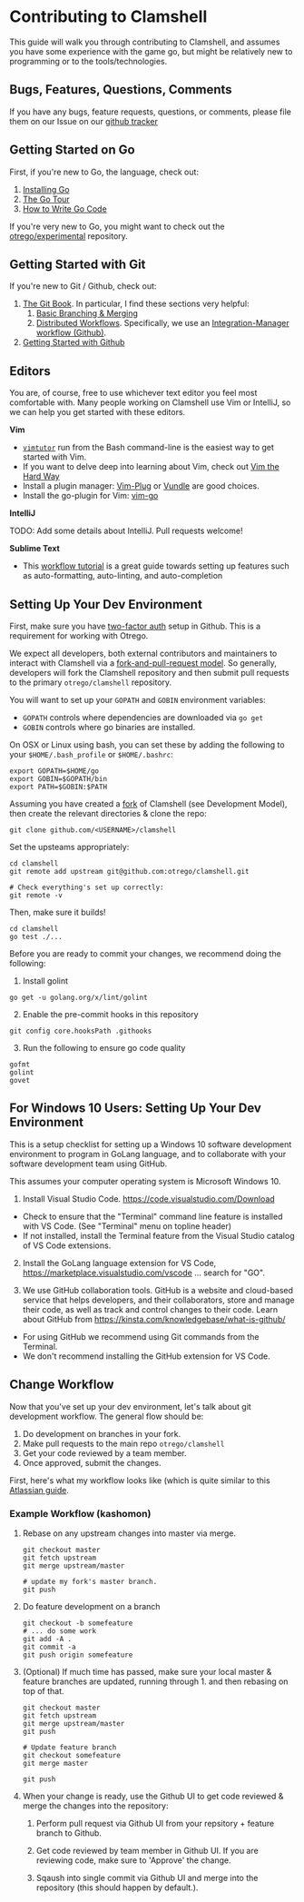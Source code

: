 # Contributing to Clamshell

This guide will walk you through contributing to Clamshell, and assumes you
have some experience with the game go, but might be relatively new to
programming or to the tools/technologies.

## Bugs, Features, Questions, Comments

If you have any bugs, feature requests, questions, or comments, please file
them on our Issue on our [github tracker](https://github.com/otrego/clamshell/issues)

## Getting Started on Go

First, if you're new to Go, the language, check out:

1.  [Installing Go](https://golang.org/doc/install)
2.  [The Go Tour](https://tour.golang.org/welcome/1)
3.  [How to Write Go Code](https://golang.org/doc/code.html)

If you're very new to Go, you might want to check out the
[otrego/experimental](https://github.com/otrego/experimental)
repository.

## Getting Started with Git

If you're new to Git / Github, check out:

1.  [The Git Book](https://git-scm.com/book/en/v2). In particular, I find these
    sections very helpful:
    1.  [Basic Branching & Merging](https://git-scm.com/book/en/v2/Git-Branching-Basic-Branching-and-Merging)
    2.  [Distributed Workflows](https://git-scm.com/book/en/v2/Distributed-Git-Distributed-Workflows#ch05-distributed-git).
        Specifically, we use an [Integration-Manager workflow (Github)](https://git-scm.com/book/en/v2/Distributed-Git-Distributed-Workflows#wfdiag_b).
2.  [Getting Started with Github](https://help.github.com/en/github/getting-started-with-github)

## Editors

You are, of course, free to use whichever text editor you feel most comfortable
with. Many people working on Clamshell use Vim or IntelliJ, so we can help you
get started with these editors.

**Vim**
*   [`vimtutor`](https://superuser.com/questions/246487/how-to-use-vimtutor) run
    from the Bash command-line is the easiest way to get started with Vim.
*   If you want to delve deep into learning about Vim, check out
    [Vim the Hard Way](https://learnvimscriptthehardway.stevelosh.com/)
*   Install a plugin manager: [Vim-Plug](https://github.com/junegunn/vim-plug) or
    [Vundle](https://github.com/VundleVim/Vundle.vim) are good choices.
*   Install the go-plugin for Vim: [vim-go](https://github.com/fatih/vim-go)

**IntelliJ**

TODO: Add some details about IntelliJ. Pull requests welcome!

**Sublime Text**
*   This [workflow tutorial](https://www.alexedwards.net/blog/streamline-your-sublime-text-and-go-workflow) is a great guide towards setting up features such as auto-formatting, auto-linting, and auto-completion

## Setting Up Your Dev Environment

First, make sure you have
[two-factor auth](https://help.github.com/en/github/authenticating-to-github/securing-your-account-with-two-factor-authentication-2fa)
setup in Github. This is a requirement for working with Otrego.

We expect all developers, both external contributors and maintainers to
interact with Clamshell via a
[fork-and-pull-request model](https://help.github.com/en/github/getting-started-with-github/fork-a-repo).
So generally, developers will fork the Clamshell repository and then submit
pull requests to the primary `otrego/clamshell` repository.

You will want to set up your `GOPATH` and `GOBIN` environment variables:

- `GOPATH` controls where dependencies are downloaded via `go get`
- `GOBIN` controls where go binaries are installed.

On OSX or Linux using bash, you can set these by adding the following to your
`$HOME/.bash_profile` or `$HOME/.bashrc`:

```shell
export GOPATH=$HOME/go
export GOBIN=$GOPATH/bin
export PATH=$GOBIN:$PATH
``` 

Assuming you have created a
[fork](https://help.github.com/en/github/getting-started-with-github/fork-a-repo) 
of Clamshell (see Development Model), then create the relevant directories &
clone the repo:

```shell
git clone github.com/<USERNAME>/clamshell
```

Set the upsteams appropriately:

```shell
cd clamshell
git remote add upstream git@github.com:otrego/clamshell.git

# Check everything's set up correctly:
git remote -v
```

Then, make sure it builds!

```shell
cd clamshell
go test ./...
```

Before you are ready to commit your changes, we recommend doing the following:
1. Install golint
```shell
go get -u golang.org/x/lint/golint
``` 
2. Enable the pre-commit hooks in this repository
```shell
git config core.hooksPath .githooks
```

3. Run the following to ensure go code quality

```shell
gofmt
golint
govet
```
## For Windows 10 Users:  Setting Up Your Dev Environment

This is a setup checklist for setting up a Windows 10 software development environment to program in GoLang language,
 and to collaborate with your software development team using GitHub.

This assumes your computer operating system is Microsoft Windows 10.

1. Install Visual Studio Code.  <https://code.visualstudio.com/Download>

  - Check to ensure that the "Terminal" command line feature is installed with VS Code.  (See "Terminal" menu on topline header)
  - If not installed, install the Terminal feature from the Visual Studio catalog of VS Code extensions.

2. Install the GoLang language extension for VS Code, <https://marketplace.visualstudio.com/vscode> ... search for "GO". 

3. We use GitHub collaboration tools.  GitHub is a website and cloud-based service that helps developers, and their collaborators, 
   store and manage their code, as well as track and control changes to their code.
   Learn about GitHub from <https://kinsta.com/knowledgebase/what-is-github/> 
  - For using GitHub we recommend using Git commands from the Terminal.  
  - We don't recommend installing the GitHub extension for VS Code.

## Change Workflow

Now that you've set up your dev environment, let's talk about git development
workflow. The general flow should be:

1.  Do development on branches in your fork.
2.  Make pull requests to the main repo `otrego/clamshell`
3.  Get your code reviewed by a team member.
4.  Once approved, submit the changes.

First, here's what my workflow looks like (which is quite similar to this
[Atlassian guide](https://www.atlassian.com/git/tutorials/git-forks-and-upstreams).

### Example Workflow (kashomon)

1.  Rebase on any upstream changes into master via merge.

    ```shell
    git checkout master
    git fetch upstream
    git merge upstream/master

    # update my fork's master branch.
    git push
    ```

2.  Do feature development on a branch

    ```shell
    git checkout -b somefeature
    # ... do some work
    git add -A .
    git commit -a
    git push origin somefeature
    ```

3.  (Optional) If much time has passed, make sure your local master & feature
    branches are updated, running through 1. and then rebasing on top of that.

    ```shell
    git checkout master
    git fetch upstream
    git merge upstream/master
    git push

    # Update feature branch
    git checkout somefeature
    git merge master

    git push
    ```

4.  When your change is ready, use the Github UI to get code reviewed & merge
    the changes into the repository:

    1.  Perform pull request via Github UI from your repsitory + feature branch
        to Github.

    2.  Get code reviewed by team member in Github UI. If you are reviewing
        code, make sure to 'Approve' the change.

    3.  Sqaush into single commit via Github UI and merge into the repository
        (this should happen by default.).
